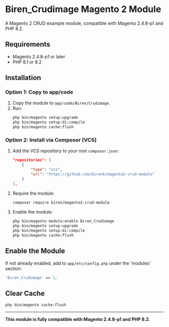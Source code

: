 # Biren_Crudimage Magento 2 Module

A Magento 2 CRUD example module, compatible with Magento 2.4.8-p1 and PHP 8.2.

## Requirements

- Magento 2.4.8-p1 or later
- PHP 8.1 or 8.2

## Installation

### Option 1: Copy to app/code

1. Copy the module to `app/code/Biren/Crudimage`.
2. Run:
    ```bash
    php bin/magento setup:upgrade
    php bin/magento setup:di:compile
    php bin/magento cache:flush
    ```

### Option 2: Install via Composer (VCS)

1. Add the VCS repository to your root `composer.json`:
    ```json
    "repositories": [
        {
            "type": "vcs",
            "url": "https://github.com/birenk/magento2-crud-module"
        }
    ],
    ```
2. Require the module:
    ```bash
    composer require biren/magento2-crud-module
    ```
3. Enable the module:
    ```bash
    php bin/magento module:enable Biren_Crudimage
    php bin/magento setup:upgrade
    php bin/magento setup:di:compile
    php bin/magento cache:flush
    ```

## Enable the Module

If not already enabled, add to `app/etc/config.php` under the 'modules' section:
```php
'Biren_Crudimage' => 1,
```

## Clear Cache

```bash
php bin/magento cache:flush
```

---

**This module is fully compatible with Magento 2.4.8-p1 and PHP 8.2.**